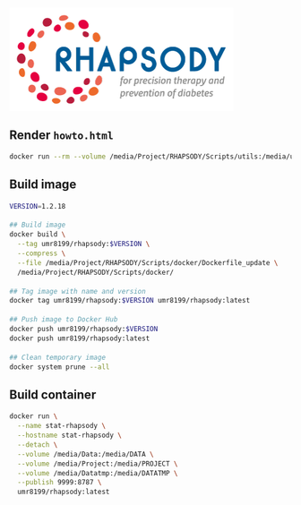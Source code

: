 # <img src="utils/RHAPSODY_Logo_WEB_Color.png" align="center" width="400" />

## Render `howto.html`
``` sh
docker run --rm --volume /media/Project/RHAPSODY/Scripts/utils:/media/utils umr8199/rhapsody:latest Rscript -e 'rmarkdown::render("/media/utils/howto.Rmd", encoding = "UTF-8")'
```

## Build image
``` sh
VERSION=1.2.18

## Build image
docker build \
  --tag umr8199/rhapsody:$VERSION \
  --compress \
  --file /media/Project/RHAPSODY/Scripts/docker/Dockerfile_update \
  /media/Project/RHAPSODY/Scripts/docker/

## Tag image with name and version
docker tag umr8199/rhapsody:$VERSION umr8199/rhapsody:latest

## Push image to Docker Hub
docker push umr8199/rhapsody:$VERSION
docker push umr8199/rhapsody:latest

## Clean temporary image
docker system prune --all
```
 
## Build container
``` sh
docker run \
  --name stat-rhapsody \
  --hostname stat-rhapsody \
  --detach \
  --volume /media/Data:/media/DATA \
  --volume /media/Project:/media/PROJECT \
  --volume /media/Datatmp:/media/DATATMP \
  --publish 9999:8787 \
  umr8199/rhapsody:latest
```
